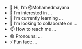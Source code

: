 - 👋 Hi, I’m @Mohamedmayana
- 👀 I’m interested in ...
- 🌱 I’m currently learning ...
- 💞️ I’m looking to collaborate on ...
- 📫 How to reach me ...
- 😄 Pronouns: ...
- ⚡ Fun fact: ...

<!---
Mohamedmayana/Mohamedmayana is a ✨ special ✨ repository because its `README.md` (this file) appears on your GitHub profile.
You can click the Preview link to take a look at your changes.
--->
